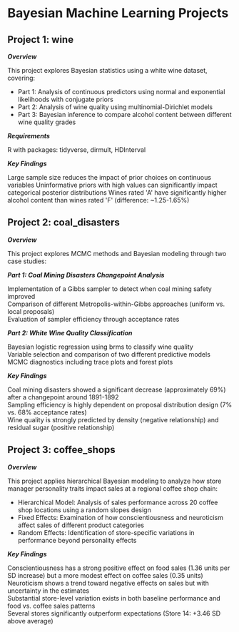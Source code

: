 # Bayesian Machine Learning Projects

## Project 1: wine

***Overview***

This project explores Bayesian statistics using a white wine dataset, covering:

* Part 1: Analysis of continuous predictors using normal and exponential likelihoods with conjugate priors
* Part 2: Analysis of wine quality using multinomial-Dirichlet models
* Part 3: Bayesian inference to compare alcohol content between different wine quality grades

***Requirements***

R with packages: tidyverse, dirmult, HDInterval

***Key Findings***

Large sample size reduces the impact of prior choices on continuous variables
Uninformative priors with high values can significantly impact categorical posterior distributions
Wines rated 'A' have significantly higher alcohol content than wines rated 'F' (difference: ~1.25-1.65%)

## Project 2: coal_disasters

***Overview***

This project explores MCMC methods and Bayesian modeling through two case studies:

***Part 1: Coal Mining Disasters Changepoint Analysis***

Implementation of a Gibbs sampler to detect when coal mining safety improved  
Comparison of different Metropolis-within-Gibbs approaches (uniform vs. local proposals)  
Evaluation of sampler efficiency through acceptance rates  

***Part 2: White Wine Quality Classification***

Bayesian logistic regression using brms to classify wine quality  
Variable selection and comparison of two different predictive models  
MCMC diagnostics including trace plots and forest plots  

***Key Findings***

Coal mining disasters showed a significant decrease (approximately 69%) after a changepoint around 1891-1892  
Sampling efficiency is highly dependent on proposal distribution design (7% vs. 68% acceptance rates)  
Wine quality is strongly predicted by density (negative relationship) and residual sugar (positive relationship)  

## Project 3: coffee_shops

***Overview***

This project applies hierarchical Bayesian modeling to analyze how store manager personality traits impact sales at a regional coffee shop chain:

* Hierarchical Model: Analysis of sales performance across 20 coffee shop locations using a random slopes design
* Fixed Effects: Examination of how conscientiousness and neuroticism affect sales of different product categories
* Random Effects: Identification of store-specific variations in performance beyond personality effects

***Key Findings***

Conscientiousness has a strong positive effect on food sales (1.36 units per SD increase) but a more modest effect on coffee sales (0.35 units)  
Neuroticism shows a trend toward negative effects on sales but with uncertainty in the estimates  
Substantial store-level variation exists in both baseline performance and food vs. coffee sales patterns  
Several stores significantly outperform expectations (Store 14: +3.46 SD above average)  
